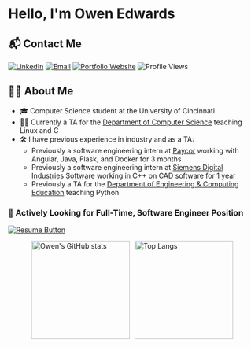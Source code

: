 # Hello, I'm Owen Edwards

## 📬 Contact Me
[![LinkedIn](https://img.shields.io/badge/-LinkedIn-blue?style=flat&logo=Linkedin&logoColor=white)](https://www.linkedin.com/in/edwardoa/)
[![Email](https://img.shields.io/badge/-Email-%230077B3?style=flat&logo=outlook&logoColor=white)](mailto:edwardoa@mail.uc.edu)
[![Portfolio Website](https://img.shields.io/badge/Portfolio%20Website-4D8CFF?style=flat&logo=vercel)](https://owen-edwards.vercel.app/)
![Profile Views](https://komarev.com/ghpvc/?username=OwenAEdwards&color=FFA500)

## 👨‍💻 About Me

- 🎓 Computer Science student at the University of Cincinnati
- 👨‍🏫 Currently a TA for the [Department of Computer Science](https://ceas.uc.edu/academics/departments/computer-science.html) teaching Linux and C
- 🛠️ I have previous experience in industry and as a TA:
  - Previously a software engineering intern at [Paycor](https://www.paycor.com/) working with Angular, Java, Flask, and Docker for 3 months
  - Previously a software engineering intern at [Siemens Digital Industries Software](https://plm.sw.siemens.com/en-US/nx/) working in C++ on CAD software for 1 year
  - Previously a TA for the [Department of Engineering & Computing Education](https://ceas.uc.edu/academics/departments/engineering-education.html) teaching Python

### 💼 **Actively Looking for Full-Time, Software Engineer Position**

[![Resume Button](https://img.shields.io/badge/View%20My%20Resume-blue?style=for-the-badge)](./CS_Resume_Owen_Edwards.pdf)

<div style="display: flex; justify-content: center; gap: 10px;">
  <img src="https://github-readme-stats.vercel.app/api?username=OwenAEdwards&show_icons=true&theme=radical&hide_rank=true" alt="Owen's GitHub stats" style="height: 200px;" />
  <img src="https://github-readme-stats.vercel.app/api/top-langs/?username=OwenAEdwards&layout=compact&theme=radical" alt="Top Langs" style="height: 200px;" />
</div>

